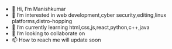 - 👋 Hi, I’m Manishkumar
- 👀 I’m interested in web development,cyber security,editing,linux platforms,distro-hopping
- 🌱 I’m currently learning html,css,js,react,python,c++,java
- 💞️ I’m looking to collaborate on 
- 📫 How to reach me will update soon

<!---
manalgo-MK/manalgo-MK is a ✨ special ✨ repository because its `README.md` (this file) appears on your GitHub profile.
You can click the Preview link to take a look at your changes.
--->
